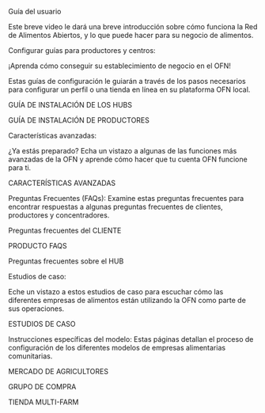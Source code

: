 Guía del usuario 

Este breve video le dará una breve introducción sobre cómo funciona la Red de Alimentos Abiertos, y lo que puede hacer para su negocio de alimentos. 

Configurar guías para productores y centros: 

¡Aprenda cómo conseguir su establecimiento de negocio en el OFN! 

Estas guías de configuración le guiarán a través de los pasos necesarios para configurar un perfil o una tienda en línea en su plataforma OFN local. 

GUÍA DE INSTALACIÓN DE LOS HUBS 

GUÍA DE INSTALACIÓN DE PRODUCTORES 

Características avanzadas: 

¿Ya estás preparado? Echa un vistazo a algunas de las funciones más avanzadas de la OFN y aprende cómo hacer que tu cuenta OFN funcione para ti. 

CARACTERÍSTICAS AVANZADAS 

Preguntas Frecuentes \(FAQs\): Examine estas preguntas frecuentes para encontrar respuestas a algunas preguntas frecuentes de clientes, productores y concentradores. 

Preguntas frecuentes del CLIENTE 

PRODUCTO FAQS 

Preguntas frecuentes sobre el HUB 

Estudios de caso: 

Eche un vistazo a estos estudios de caso para escuchar cómo las diferentes empresas de alimentos están utilizando la OFN como parte de sus operaciones. 

ESTUDIOS DE CASO 

Instrucciones específicas del modelo: Estas páginas detallan el proceso de configuración de los diferentes modelos de empresas alimentarias comunitarias. 

MERCADO DE AGRICULTORES 

GRUPO DE COMPRA 

TIENDA MULTI-FARM

